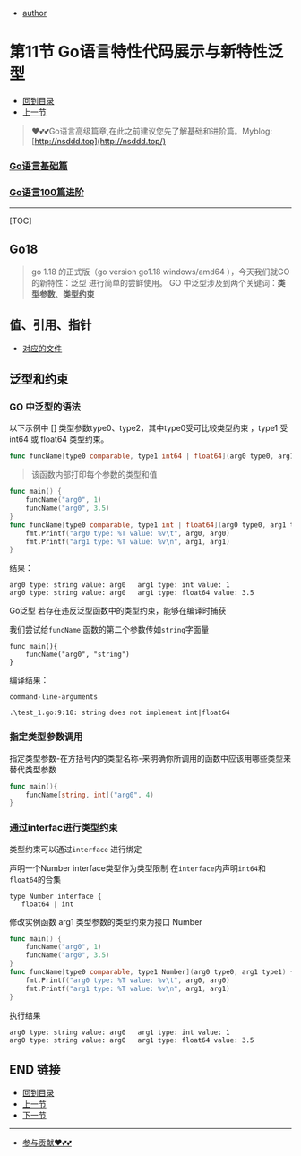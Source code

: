 + [author](https://github.com/3293172751)

# 第11节 Go语言特性代码展示与新特性泛型

+ [回到目录](../README.md)
+ [上一节](10.md)
> ❤️💕💕Go语言高级篇章,在此之前建议您先了解基础和进阶篇。Myblog:[http://nsddd.top](http://nsddd.top/)
###  **[Go语言基础篇](https://github.com/3293172751/Block_Chain/blob/master/TOC.md)**
###  **[Go语言100篇进阶](https://github.com/3293172751/Block_Chain/blob/master/Gomd_super/README.md)**
---
[TOC]

## Go18

> go 1.18 的正式版（go version go1.18 windows/amd64  ），今天我们就GO的新特性：泛型 进行简单的尝鲜使用。
> GO 中泛型涉及到两个关键词：**类型参数**、**类型约束**



## 值、引用、指针

+ [对应的文件](../code/11.go)



## 泛型和约束

### GO 中泛型的语法

以下示例中 [] 类型参数type0、type2，其中type0受可比较类型约束 ，type1 受 int64 或 float64 类型约束。

```go
func funcName[type0 comparable, type1 int64 | float64](arg0 type0, arg1 type1) {}
```

> 该函数内部打印每个参数的类型和值

```go
func main() {
	funcName("arg0", 1)
	funcName("arg0", 3.5)
}
func funcName[type0 comparable, type1 int | float64](arg0 type0, arg1 type1) {
	fmt.Printf("arg0 type: %T value: %v\t", arg0, arg0)
	fmt.Printf("arg1 type: %T value: %v\n", arg1, arg1)
}
```


结果：

```
arg0 type: string value: arg0   arg1 type: int value: 1
arg0 type: string value: arg0   arg1 type: float64 value: 3.5
```

Go泛型 若存在违反泛型函数中的类型约束，能够在编译时捕获

我们尝试给`funcName` 函数的第二个参数传如`string`字面量

```
func main(){
	funcName("arg0", "string")
}
```


编译结果：

```
command-line-arguments

.\test_1.go:9:10: string does not implement int|float64 
```

### 指定类型参数调用
指定类型参数-在方括号内的类型名称-来明确你所调用的函数中应该用哪些类型来替代类型参数

```go
func main(){
	funcName[string, int]("arg0", 4)
}
```


### 通过interfac进行类型约束
类型约束可以通过`interface` 进行绑定

声明一个Number interface类型作为类型限制
在`interface`内声明`int64`和`float64`的合集

```
type Number interface {
   float64 | int
```

修改实例函数 arg1 类型参数的类型约束为接口 Number

```go
func main() {
	funcName("arg0", 1)
	funcName("arg0", 3.5)
}
func funcName[type0 comparable, type1 Number](arg0 type0, arg1 type1) {
	fmt.Printf("arg0 type: %T value: %v\t", arg0, arg0)
	fmt.Printf("arg1 type: %T value: %v\n", arg1, arg1)
}
```


执行结果

```
arg0 type: string value: arg0   arg1 type: int value: 1
arg0 type: string value: arg0   arg1 type: float64 value: 3.5
```





## END 链接
+ [回到目录](../README.md)
+ [上一节](10.md)
+ [下一节](12.md)
---
+ [参与贡献❤️💕💕](https://github.com/3293172751/Block_Chain/blob/master/Git/git-contributor.md)